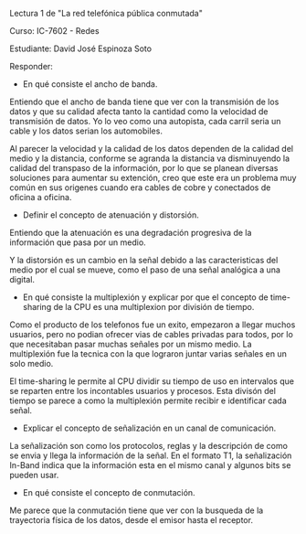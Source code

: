 Lectura 1 de "La red telefónica pública conmutada"

Curso: IC-7602 - Redes

Estudiante: David José Espinoza Soto

Responder:
- En qué consiste el ancho de banda.

Entiendo que el ancho de banda tiene que ver con la transmisión de los datos y que su calidad afecta tanto la cantidad como la velocidad de transmisión de datos. Yo lo veo como una autopista, cada carril seria un cable y los datos serian los automobiles.

Al parecer la velocidad y la calidad de los datos dependen de la calidad del medio y la distancia, conforme se agranda la distancia va disminuyendo la calidad del transpaso de la información, por lo que se planean diversas soluciones para aumentar su extención, creo que este era un problema muy común en sus origenes cuando era cables de cobre y conectados de oficina a oficina.

- Definir el concepto de atenuación y distorsión.

Entiendo que la atenuación es una degradación progresiva de la información que pasa por un medio.

Y la distorsión es un cambio en la señal debido a las caracteristicas del medio por el cual se mueve, como el paso de una señal analógica a una digital.

- En qué consiste la multiplexión y explicar por que el concepto de time-sharing de la CPU es una multiplexion por división de tiempo.

Como el producto de los telefonos fue un exito, empezaron a llegar muchos usuarios, pero no podian ofrecer vias de cables privadas para todos, por lo que necesitaban pasar muchas señales por un mismo medio. La multiplexión fue la tecnica con la que lograron juntar varias señales en un solo medio.

El time-sharing le permite al CPU dividir su tiempo de uso en intervalos que se reparten entre los incontables usuarios y procesos. Esta divisón del tiempo se parece a como la multiplexión permite recibir e identificar cada señal.

- Explicar el concepto de señalización en un canal de comunicación.

La señalización son como los protocolos, reglas y la descripción de como se envia y llega la información de la señal. En el formato T1, la señalización In-Band indica que la información esta en el mismo canal y algunos bits se pueden usar.

- En qué consiste el concepto de conmutación.

Me parece que la conmutación tiene que ver con la busqueda de la trayectoria física de los datos, desde el emisor hasta el receptor. 
